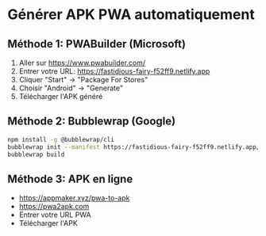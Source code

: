 # Générer APK PWA automatiquement

## Méthode 1: PWABuilder (Microsoft)
1. Aller sur https://www.pwabuilder.com/
2. Entrer votre URL: https://fastidious-fairy-f52ff9.netlify.app
3. Cliquer "Start" → "Package For Stores"
4. Choisir "Android" → "Generate"
5. Télécharger l'APK généré

## Méthode 2: Bubblewrap (Google)
```bash
npm install -g @bubblewrap/cli
bubblewrap init --manifest https://fastidious-fairy-f52ff9.netlify.app/manifest.json
bubblewrap build
```

## Méthode 3: APK en ligne
- https://appmaker.xyz/pwa-to-apk
- https://pwa2apk.com
- Entrer votre URL PWA
- Télécharger l'APK